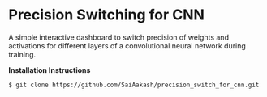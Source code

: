 # Precision Switching for CNN

A simple interactive dashboard to switch precision of weights and activations for different layers of a convolutional neural network during training.

**Installation Instructions** 

```bash
$ git clone https://github.com/SaiAakash/precision_switch_for_cnn.git    
